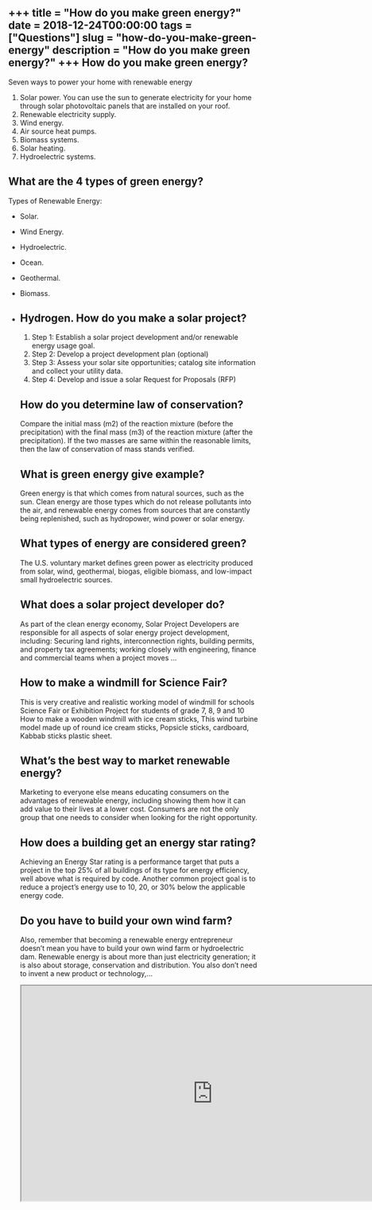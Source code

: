 +++
title = "How do you make green energy?"
date = 2018-12-24T00:00:00
tags = ["Questions"]
slug = "how-do-you-make-green-energy"
description = "How do you make green energy?"
+++
How do you make green energy?
-----------------------------

Seven ways to power your home with renewable energy

1. Solar power. You can use the sun to generate electricity for your home through solar photovoltaic panels that are installed on your roof.
2. Renewable electricity supply.
3. Wind energy.
4. Air source heat pumps.
5. Biomass systems.
6. Solar heating.
7. Hydroelectric systems.

What are the 4 types of green energy?
-------------------------------------

Types of Renewable Energy:

- Solar.
- Wind Energy.
- Hydroelectric.
- Ocean.
- Geothermal.
- Biomass.
- Hydrogen. How do you make a solar project?
    --------------------------------
    
    
    1. Step 1: Establish a solar project development and/or renewable energy usage goal.
    2. Step 2: Develop a project development plan (optional)
    3. Step 3: Assess your solar site opportunities; catalog site information and collect your utility data.
    4. Step 4: Develop and issue a solar Request for Proposals (RFP)
    
    How do you determine law of conservation?
    -----------------------------------------
    
    Compare the initial mass (m2) of the reaction mixture (before the precipitation) with the final mass (m3) of the reaction mixture (after the precipitation). If the two masses are same within the reasonable limits, then the law of conservation of mass stands verified.
    
    What is green energy give example?
    ----------------------------------
    
    Green energy is that which comes from natural sources, such as the sun. Clean energy are those types which do not release pollutants into the air, and renewable energy comes from sources that are constantly being replenished, such as hydropower, wind power or solar energy.
    
    What types of energy are considered green?
    ------------------------------------------
    
    The U.S. voluntary market defines green power as electricity produced from solar, wind, geothermal, biogas, eligible biomass, and low-impact small hydroelectric sources.
    
    What does a solar project developer do?
    ---------------------------------------
    
    As part of the clean energy economy, Solar Project Developers are responsible for all aspects of solar energy project development, including: Securing land rights, interconnection rights, building permits, and property tax agreements; working closely with engineering, finance and commercial teams when a project moves …
    
    How to make a windmill for Science Fair?
    ----------------------------------------
    
    This is very creative and realistic working model of windmill for schools Science Fair or Exhibition Project for students of grade 7, 8, 9 and 10 How to make a wooden windmill with ice cream sticks, This wind turbine model made up of round ice cream sticks, Popsicle sticks, cardboard, Kabbab sticks plastic sheet.
    
    What’s the best way to market renewable energy?
    -----------------------------------------------
    
    Marketing to everyone else means educating consumers on the advantages of renewable energy, including showing them how it can add value to their lives at a lower cost. Consumers are not the only group that one needs to consider when looking for the right opportunity.
    
    How does a building get an energy star rating?
    ----------------------------------------------
    
    Achieving an Energy Star rating is a performance target that puts a project in the top 25% of all buildings of its type for energy efficiency, well above what is required by code. Another common project goal is to reduce a project’s energy use to 10, 20, or 30% below the applicable energy code.
    
    Do you have to build your own wind farm?
    ----------------------------------------
    
    Also, remember that becoming a renewable energy entrepreneur doesn’t mean you have to build your own wind farm or hydroelectric dam. Renewable energy is about more than just electricity generation; it is also about storage, conservation and distribution. You also don’t need to invent a new product or technology,…
    
    <iframe allow="accelerometer; autoplay; clipboard-write; encrypted-media; gyroscope; picture-in-picture" allowfullscreen="" class="__youtube_prefs__  epyt-is-override  no-lazyload" data-no-lazy="1" data-origheight="433" data-origwidth="770" data-skipgform_ajax_framebjll="" height="433" id="_ytid_93544" loading="lazy" src="https://www.youtube.com/embed/bFzXLcccei8?enablejsapi=1&autoplay=0&cc_load_policy=0&cc_lang_pref=&iv_load_policy=1&loop=0&modestbranding=0&rel=1&fs=1&playsinline=0&autohide=2&theme=dark&color=red&controls=1&" title="YouTube player" width="770"></iframe>